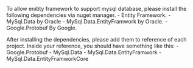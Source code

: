 To allow enitity framework to support mysql database, please install the following dependencies via nuget manager.
	- Entity Framework.
	- MySql.Data by Oracle
	- MySql.Data.EntityFramwork by Oracle.
	- Google.Protobuf By Google.

After installing the dependencies, please add them to reference of each project. Inside your reference, you should have
something like this:
	- Google.Protobuf
	- MySql.Data
	- MySql.Data.EntityFramwork
	- MySql.Data.EntityFramworkCore